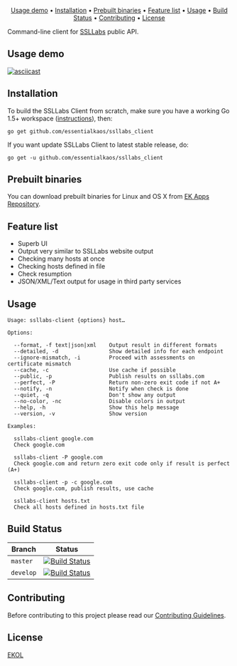 <p align="center"><a href="#usage-demo">Usage demo</a> • <a href="#installation">Installation</a> • <a href="#prebuilt-binaries">Prebuilt binaries</a> • <a href="#feature-list">Feature list</a> • <a href="#usage">Usage</a> • <a href="#build-status">Build Status</a> • <a href="#contributing">Contributing</a> • <a href="#license">License</a></p>

Command-line client for [SSLLabs](https://www.ssllabs.com) public API.

## Usage demo

[![asciicast](https://essentialkaos.com/github/ssllabs-client-110.gif)](https://asciinema.org/a/81231)

## Installation

To build the SSLLabs Client from scratch, make sure you have a working Go 1.5+ workspace ([instructions](https://golang.org/doc/install)), then:

```
go get github.com/essentialkaos/ssllabs_client
```

If you want update SSLLabs Client to latest stable release, do:

```
go get -u github.com/essentialkaos/ssllabs_client
```

## Prebuilt binaries

You can download prebuilt binaries for Linux and OS X from [EK Apps Repository](https://apps.kaos.io/ssllabs-client/).

## Feature list

* Superb UI
* Output very similar to SSLLabs website output
* Checking many hosts at once
* Checking hosts defined in file
* Check resumption
* JSON/XML/Text output for usage in third party services

## Usage

````
Usage: ssllabs-client {options} host…

Options:

  --format, -f text|json|xml    Output result in different formats
  --detailed, -d                Show detailed info for each endpoint
  --ignore-mismatch, -i         Proceed with assessments on certificate mismatch
  --cache, -c                   Use cache if possible
  --public, -p                  Publish results on ssllabs.com
  --perfect, -P                 Return non-zero exit code if not A+
  --notify, -n                  Notify when check is done
  --quiet, -q                   Don't show any output
  --no-color, -nc               Disable colors in output
  --help, -h                    Show this help message
  --version, -v                 Show version

Examples:

  ssllabs-client google.com
  Check google.com

  ssllabs-client -P google.com
  Check google.com and return zero exit code only if result is perfect (A+)

  ssllabs-client -p -c google.com
  Check google.com, publish results, use cache

  ssllabs-client hosts.txt
  Check all hosts defined in hosts.txt file

````

## Build Status

| Branch | Status |
|------------|--------|
| `master` | [![Build Status](https://travis-ci.org/essentialkaos/ssllabs_client.svg?branch=master)](https://travis-ci.org/essentialkaos/ssllabs_client) |
| `develop` | [![Build Status](https://travis-ci.org/essentialkaos/ssllabs_client.svg?branch=develop)](https://travis-ci.org/essentialkaos/ssllabs_client) |

## Contributing

Before contributing to this project please read our [Contributing Guidelines](https://github.com/essentialkaos/contributing-guidelines#contributing-guidelines).

## License

[EKOL](https://essentialkaos.com/ekol)

